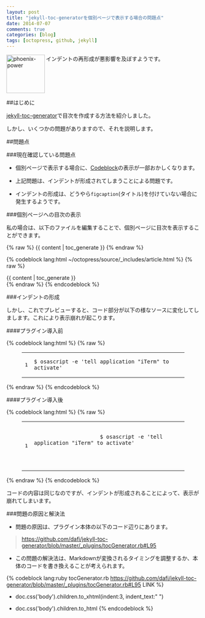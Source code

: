 ```yaml
---
layout: post
title: "jekyll-toc-generatorを個別ページで表示する場合の問題点"
date: 2014-07-07
comments: true
categories: [blog]
tags: [octopress, github, jekyll]
---
```


<img src="{{ root_url }}/images/more.png" alt="phoenix-power" align="left" width="100" height="100">インデントの再形成が悪影響を及ぼすようです。<!--more--><br clear="all">


##はじめに

<a href="http://syui.github.io/blog/2014/07/06/github-toc-plugin/" target="_blank">jekyll-toc-generator</a>で目次を作成する方法を紹介しました。

しかし、いくつかの問題がありますので、それを説明します。

##問題点

###現在確認している問題点

- 個別ページで表示する場合に、[Codeblock](http://octopress.org/docs/plugins/codeblock/)の表示が一部おかしくなります。

- 上記問題は、インデントが形成されてしまうことによる問題です。

- インデントの形成は、どうやら`figcaption`(タイトル)を付けていない場合に発生するようです。

###個別ページへの目次の表示

私の場合は、以下のファイルを編集することで、個別ページに目次を表示することができます。

{% raw %}
    {{ content | toc_generate }}
{% endraw %}

{% codeblock lang:html ~/octopress/source/_includes/article.html %}
{% raw %}
<div class="entry-content clearfix">
    {{ content | toc_generate }}
</div>
{% endraw %}
{% endcodeblock %}

###インデントの形成

しかし、これでプレビューすると、コード部分が以下の様なソースに変化してしまします。これにより表示崩れが起こります。

####プラグイン導入前

{% codeblock lang:html %}
{% raw %}
<figure class="code"><div class="highlight"><table><tbody><tr><td class="gutter"><pre class="line-numbers"><span class="line-number">1</span>
</pre></td><td class="code"><pre><code class="bash"><span class="line"><span class="nv">$ </span>osascript -e <span class="s1">'tell application "iTerm" to activate'</span>
</span></code></pre></td></tr></tbody></table></div></figure>
{% endraw %}
{% endcodeblock %}

####プラグイン導入後

{% codeblock lang:html %}
{% raw %}
<figure class="code">
   <div class="highlight">
      <table>
         <tbody><tr>
            <td class="gutter">
               <pre class="line-numbers"><span class="line-number">1</span>
</pre>
            </td>
            <td class="code">
               <pre>                  <code class="bash">
                     <span class="line"><span class="nv">$ </span>osascript -e <span class="s1">'tell application "iTerm" to activate'</span>
</span>
                  </code>
               </pre>
            </td>
         </tr>
      </tbody></table>
   </div>
</figure>
{% endraw %}
{% endcodeblock %}

コードの内容は同じなのですが、インデントが形成されることによって、表示が崩れてしまいます。

###問題の原因と解決法

- 問題の原因は、プラグイン本体の以下のコード辺りにあります。

> <a href="https://github.com/dafi/jekyll-toc-generator/blob/master/_plugins/tocGenerator.rb#L95" target="_blank">https://github.com/dafi/jekyll-toc-generator/blob/master/_plugins/tocGenerator.rb#L95</a>

- この問題の解決法は、Markdownが変換されるタイミングを調整するか、本体のコードを書き換えることが考えられます。

{% codeblock lang:ruby tocGenerator.rb https://github.com/dafi/jekyll-toc-generator/blob/master/_plugins/tocGenerator.rb#L95 LINK %}

- doc.css('body').children.to_xhtml(indent:3, indent_text:" ")

+ doc.css('body').children.to_html
{% endcodeblock %}

